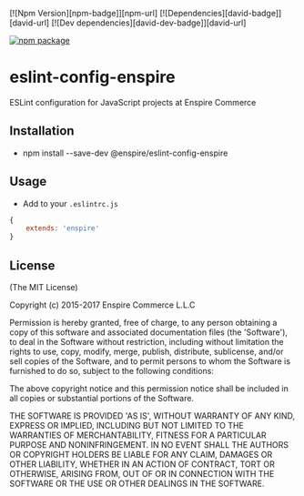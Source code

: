 [![Npm Version][npm-badge]][npm-url]
[![Dependencies][david-badge]][david-url]
[![Dev dependencies][david-dev-badge]][david-url]

[![npm package](https://nodei.co/npm/eslint-config-enspire.png?downloads=true&downloadRank=true&stars=true)](https://nodei.co/npm/eslint-config-enspire/)

# eslint-config-enspire

ESLint configuration for JavaScript projects at Enspire Commerce

## Installation
* npm install --save-dev @enspire/eslint-config-enspire

## Usage
* Add to your `.eslintrc.js`
```js
{
    extends: 'enspire'
}
```

## License

(The MIT License)

Copyright (c) 2015-2017 Enspire Commerce L.L.C

Permission is hereby granted, free of charge, to any person obtaining a copy of this software and associated documentation files (the 'Software'), to deal in the Software without restriction, including without limitation the rights to use, copy, modify, merge, publish, distribute, sublicense, and/or sell copies of the Software, and to permit persons to whom the Software is furnished to do so, subject to the following conditions:

The above copyright notice and this permission notice shall be included in all copies or substantial portions of the Software.

THE SOFTWARE IS PROVIDED 'AS IS', WITHOUT WARRANTY OF ANY KIND, EXPRESS OR IMPLIED, INCLUDING BUT NOT LIMITED TO THE WARRANTIES OF MERCHANTABILITY, FITNESS FOR A PARTICULAR PURPOSE AND NONINFRINGEMENT. IN NO EVENT SHALL THE AUTHORS OR COPYRIGHT HOLDERS BE LIABLE FOR ANY CLAIM, DAMAGES OR OTHER LIABILITY, WHETHER IN AN ACTION OF CONTRACT, TORT OR OTHERWISE, ARISING FROM, OUT OF OR IN CONNECTION WITH THE SOFTWARE OR THE USE OR OTHER DEALINGS IN THE SOFTWARE.

